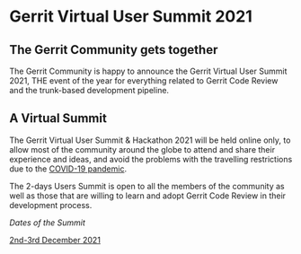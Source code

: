 # Gerrit Virtual User Summit 2021

## The Gerrit Community gets together

The Gerrit Community is happy to announce the Gerrit Virtual User Summit 2021,
THE event of the year for everything related to Gerrit Code Review and the
trunk-based development pipeline.

## A Virtual Summit

The Gerrit Virtual User Summit & Hackathon 2021 will be held online only,
to allow most of the community around the globe to attend and share their
experience and ideas, and avoid the problems with the travelling restrictions
due to the [COVID-19 pandemic](https://en.wikipedia.org/wiki/COVID-19).

The 2-days Users Summit is open to all the members of the community as well as
those that are willing to learn and adopt Gerrit Code Review in their
development process.

*Dates of the Summit*

[2nd-3rd December 2021](https://calendar.google.com/event?action=TEMPLATE&tmeid=Njcxc2EycDlkZG5tMzBla2oxbHAxZzYwcGYgZ29vZ2xlLmNvbV91YmIxcGxhNmlqNzg1b3FianI2MWg0dmRpc0Bn&tmsrc=google.com_ubb1pla6ij785oqbjr61h4vdis%40group.calendar.google.com)
